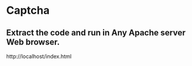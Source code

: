 # Captcha

## Extract the code and run in Any Apache server Web browser.

http://localhost/index.html

